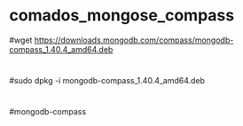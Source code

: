 # comados_mongose_compass

#wget https://downloads.mongodb.com/compass/mongodb-compass_1.40.4_amd64.deb
#
#sudo dpkg -i mongodb-compass_1.40.4_amd64.deb
#
#mongodb-compass
